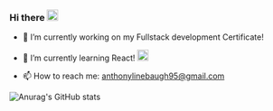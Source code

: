 ### Hi there <img src="https://raw.githubusercontent.com/nixin72/nixin72/master/wave.gif" alt="React" width="20"/>

- 🔭 I’m currently working on my Fullstack development Certificate!

- 🌱 I’m currently learning React! <img src="https://media3.giphy.com/media/RJzm826vu7WbJvBtxX/giphy.gif?cid=790b761123f9b010427f9272bae5a404936cac21e34b4fd8&rid=giphy.gif&ct=s" alt="React" width="20"/>

- 📫 How to reach me: anthonylinebaugh95@gmail.com
<!--
**ajlineb/ajlineb** is a ✨ _special_ ✨ repository because its `README.md` (this file) appears on your GitHub profile.

Here are some ideas to get you started:

- 🔭 I’m currently working on ...
- 🌱 I’m currently learning ...
- 👯 I’m looking to collaborate on ...
- 🤔 I’m looking for help with ...
- 💬 Ask me about ...
- 📫 How to reach me: ...
- 😄 Pronouns: ...
- ⚡ Fun fact: ...
-->
![Anurag's GitHub stats](https://github-readme-stats.vercel.app/api?username=ajlineb&theme=midnight-purple&show_icons=true)
